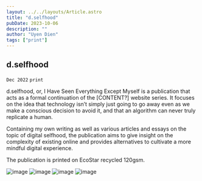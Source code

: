 ```yaml
---
layout: ../../layouts/Article.astro
title: "d.selfhood"
pubDate: 2023-10-06
description: ""
author: "Uyen Dien"
tags: ["print"]
---
```


## d.selfhood

`Dec 2022`
`print`

d.selfhood, or, I Have Seen Everything Except Myself is a publication that acts as a formal continuation of the [CONTENT?] website series. It focuses on the idea that technology isn’t simply just going to go away even as we make a conscious decision to avoid it, and that an algorithm can never truly replicate a human.

Containing my own writing as well as various articles and essays on the topic of digital selfhood, the publication aims to give insight on the complexity of existing online and provides alternatives to cultivate a more mindful digital experience.

The publication is printed on EcoStar recycled 120gsm.

![image](/assets/dselfhood/digital-self-4.jpg)
![image](/assets/dselfhood/digital-self-1.JPG)
![image](/assets/dselfhood/digital-self-2.gif)
![image](/assets/dselfhood/digital-self-3.jpg)